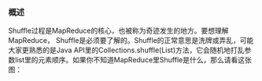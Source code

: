 ### 概述
Shuffle过程是MapReduce的核心，也被称为奇迹发生的地方。要想理解MapReduce， Shuffle是必须要了解的。Shuffle的正常意思是洗牌或弄乱，可能大家更熟悉的是Java API里的Collections.shuffle(List)方法，它会随机地打乱参数list里的元素顺序。如果你不知道MapReduce里Shuffle是什么，那么请看这张图： 
